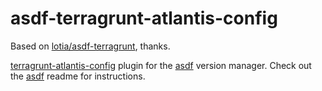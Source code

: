 # asdf-terragrunt-atlantis-config

Based on [lotia/asdf-terragrunt](https://github.com/lotia/asdf-terragrunt), thanks.

[terragrunt-atlantis-config](https://github.com/transcend-io/terragrunt-atlantis-config) plugin for the [asdf](https://github.com/asdf-vm/asdf) version manager.
Check out the [asdf](https://github.com/asdf-vm/asdf) readme for instructions.

